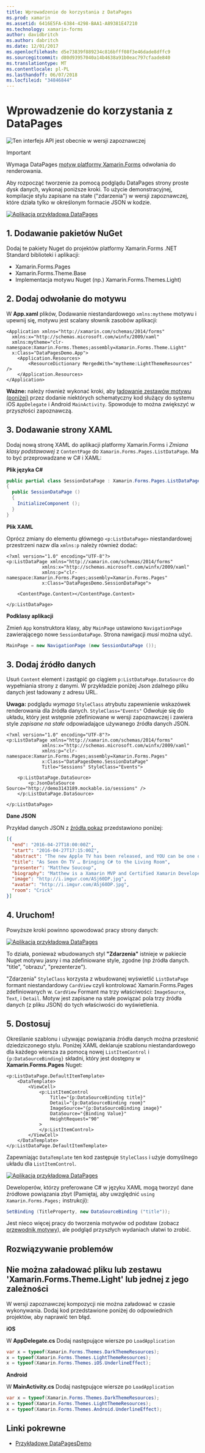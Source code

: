 ```yaml
---
title: Wprowadzenie do korzystania z DataPages
ms.prod: xamarin
ms.assetid: 6416E5FA-6384-4298-BAA1-A89381E47210
ms.technology: xamarin-forms
author: davidbritch
ms.author: dabritch
ms.date: 12/01/2017
ms.openlocfilehash: d5e73839f889234c816bfff08f3e46dade8dffc9
ms.sourcegitcommit: d80d93957040a14b4638a91b0eac797cfaade840
ms.translationtype: MT
ms.contentlocale: pl-PL
ms.lasthandoff: 06/07/2018
ms.locfileid: "34846844"
---
```

# <a name="getting-started-with-datapages"></a>Wprowadzenie do korzystania z DataPages

![](~/media/shared/preview.png "Ten interfejs API jest obecnie w wersji zapoznawczej")

> [!IMPORTANT]
> Wymaga DataPages [motyw platformy Xamarin.Forms](~/xamarin-forms/user-interface/themes/index.md) odwołania do renderowania.


Aby rozpocząć tworzenie za pomocą podglądu DataPages strony proste dysk danych, wykonaj poniższe kroki. To użycie demonstracyjnej, kompilacje stylu zapisane na stałe ("zdarzenia") w wersji zapoznawczej, które działa tylko w określonym formacie JSON w kodzie.

[![](get-started-images/demo-sml.png "Aplikacja przykładowa DataPages")](get-started-images/demo.png#lightbox "DataPages przykładowej aplikacji")

## <a name="1-add-nuget-packages"></a>1. Dodawanie pakietów NuGet

Dodaj te pakiety Nuget do projektów platformy Xamarin.Forms .NET Standard biblioteki i aplikacji:

* Xamarin.Forms.Pages
* Xamarin.Forms.Theme.Base
* Implementacja motywu Nuget (np.) Xamarin.Forms.Themes.Light)

## <a name="2-add-theme-reference"></a>2. Dodaj odwołanie do motywu

W **App.xaml** plików, Dodawanie niestandardowego `xmlns:mytheme` motywu i upewnij się, motywu jest scalany słownik zasobów aplikacji:

```xaml
<Application xmlns="http://xamarin.com/schemas/2014/forms"
  xmlns:x="http://schemas.microsoft.com/winfx/2009/xaml"
  xmlns:mytheme="clr-namespace:Xamarin.Forms.Themes;assembly=Xamarin.Forms.Theme.Light"
  x:Class="DataPagesDemo.App">
    <Application.Resources>
        <ResourceDictionary MergedWith="mytheme:LightThemeResources" />
    </Application.Resources>
</Application>
```

**Ważne:** należy również wykonać kroki, aby [ładowanie zestawów motywu (poniżej)](#loadtheme) przez dodanie niektórych schematyczny kod służący do systemu iOS `AppDelegate` i Android `MainActivity`. Spowoduje to można zwiększyć w przyszłości zapoznawczą.


## <a name="3-add-a-xaml-page"></a>3. Dodawanie strony XAML

Dodaj nową stronę XAML do aplikacji platformy Xamarin.Forms i *Zmiana klasy podstawowej* z `ContentPage` do `Xamarin.Forms.Pages.ListDataPage`. Ma to być przeprowadzane w C# i XAML:

**Plik języka C#**

```csharp
public partial class SessionDataPage : Xamarin.Forms.Pages.ListDataPage // was ContentPage
{
  public SessionDataPage ()
  {
    InitializeComponent ();
  }
}
```

**Plik XAML**

Oprócz zmiany do elementu głównego `<p:ListDataPage>` niestandardowej przestrzeni nazw dla `xmlns:p` należy również dodać:

```xaml
<?xml version="1.0" encoding="UTF-8"?>
<p:ListDataPage xmlns="http://xamarin.com/schemas/2014/forms"
             xmlns:x="http://schemas.microsoft.com/winfx/2009/xaml"
             xmlns:p="clr-namespace:Xamarin.Forms.Pages;assembly=Xamarin.Forms.Pages"
             x:Class="DataPagesDemo.SessionDataPage">

    <ContentPage.Content></ContentPage.Content>

</p:ListDataPage>
```

**Podklasy aplikacji**

Zmień `App` konstruktora klasy, aby `MainPage` ustawiono `NavigationPage` zawierającego nowe `SessionDataPage`. Strona nawigacji *musi* można użyć.

```csharp
MainPage = new NavigationPage (new SessionDataPage ());
```

## <a name="3-add-the-datasource"></a>3. Dodaj źródło danych

Usuń `Content` element i zastąpić go ciągiem `p:ListDataPage.DataSource` do wypełniania strony z danymi. W przykładzie poniżej Json zdalnego pliku danych jest ładowany z adresu URL.

**Uwaga:** podglądu *wymaga* `StyleClass` atrybutu zapewnienie wskazówek renderowania dla źródła danych. `StyleClass="Events"` Odwołuje się do układu, który jest wstępnie zdefiniowane w wersji zapoznawczej i zawiera style *zapisane na stałe* odpowiadające używanego źródła danych JSON.

```xaml
<?xml version="1.0" encoding="UTF-8"?>
<p:ListDataPage xmlns="http://xamarin.com/schemas/2014/forms"
             xmlns:x="http://schemas.microsoft.com/winfx/2009/xaml"
             xmlns:p="clr-namespace:Xamarin.Forms.Pages;assembly=Xamarin.Forms.Pages"
             x:Class="DataPagesDemo.SessionDataPage"
             Title="Sessions" StyleClass="Events">

    <p:ListDataPage.DataSource>
        <p:JsonDataSource Source="http://demo3143189.mockable.io/sessions" />
    </p:ListDataPage.DataSource>

</p:ListDataPage>
```

**Dane JSON**

Przykład danych JSON z [źródła pokaz](http://demo3143189.mockable.io/sessions) przedstawiono poniżej:

```json
[{
  "end": "2016-04-27T18:00:00Z",
  "start": "2016-04-27T17:15:00Z",
  "abstract": "The new Apple TV has been released, and YOU can be one of the first developers to write apps for it. To make things even better, you can build these apps in C#! This session will introduce the basics of how to create a tvOS app with Xamarin, including: differences between tvOS and iOS APIs, TV user interface best practices, responding to user input, as well as the capabilities and limitations of building apps for a television. Grab some popcorn—this is going to be good!",
  "title": "As Seen On TV … Bringing C# to the Living Room",
  "presenter": "Matthew Soucoup",
  "biography": "Matthew is a Xamarin MVP and Certified Xamarin Developer from Madison, WI. He founded his company Code Mill Technologies and started the Madison Mobile .Net Developers Group.  Matt regularly speaks on .Net and Xamarin development at user groups, code camps and conferences throughout the Midwest. Matt gardens hot peppers, rides bikes, and loves Wisconsin micro-brews and cheese.",
  "image": "http://i.imgur.com/ASj60DP.jpg",
  "avatar": "http://i.imgur.com/ASj60DP.jpg",
  "room": "Crick"
}]
```

## <a name="4-run"></a>4. Uruchom!

Powyższe kroki powinno spowodować pracy strony danych:

[![](get-started-images/demo-sml.png "Aplikacja przykładowa DataPages")](get-started-images/demo.png#lightbox "DataPages przykładowej aplikacji")

To działa, ponieważ wbudowanych styl **"Zdarzenia"** istnieje w pakiecie Nuget motywu jasny i ma zdefiniowane style, zgodne (np źródła danych. "title", "obrazu", "prezenterze").

"Zdarzenia" `StyleClass` korzysta z wbudowanej wyświetlić `ListDataPage` formant niestandardowy `CardView` czyli kontrolować Xamarin.Forms.Pages zdefiniowanych w. `CardView` Formant ma trzy właściwości: `ImageSource`, `Text`, i `Detail`. Motyw jest zapisane na stałe powiązać pola trzy źródła danych (z pliku JSON) do tych właściwości do wyświetlenia.

## <a name="5-customize"></a>5. Dostosuj

Określanie szablonu i używając powiązania źródła danych można przesłonić dziedziczonego stylu. Poniżej XAML deklaruje szablonu niestandardowego dla każdego wiersza za pomocą nowej `ListItemControl` i `{p:DataSourceBinding}` składni, który jest dostępny w **Xamarin.Forms.Pages** Nuget:

```xaml
<p:ListDataPage.DefaultItemTemplate>
    <DataTemplate>
        <ViewCell>
            <p:ListItemControl
                Title="{p:DataSourceBinding title}"
                Detail="{p:DataSourceBinding room}"
                ImageSource="{p:DataSourceBinding image}"
                DataSource="{Binding Value}"
                HeightRequest="90"
            >
            </p:ListItemControl>
        </ViewCell>
    </DataTemplate>
</p:ListDataPage.DefaultItemTemplate>
```

Zapewniając `DataTemplate` ten kod zastępuje `StyleClass` i użyje domyślnego układu dla `ListItemControl`.

[![](get-started-images/custom-sml.png "Aplikacja przykładowa DataPages")](get-started-images/custom.png#lightbox "DataPages przykładowej aplikacji")

Deweloperów, którzy preferowane C# w języku XAML mogą tworzyć dane źródłowe powiązania zbyt (Pamiętaj, aby uwzględnić `using Xamarin.Forms.Pages;` instrukcji):

```csharp
SetBinding (TitleProperty, new DataSourceBinding ("title"));
```


Jest nieco więcej pracy do tworzenia motywów od podstaw (zobacz [przewodnik motywy](~/xamarin-forms/user-interface/themes/index.md)), ale podgląd przyszłych wydaniach ułatwi to zrobić.


## <a name="troubleshooting"></a>Rozwiązywanie problemów

<a name="loadtheme" />

## <a name="could-not-load-file-or-assembly-xamarinformsthemelight-or-one-of-its-dependencies"></a>Nie można załadować pliku lub zestawu 'Xamarin.Forms.Theme.Light' lub jednej z jego zależności

W wersji zapoznawczej kompozycji nie można załadować w czasie wykonywania. Dodaj kod przedstawione poniżej do odpowiednich projektów, aby naprawić ten błąd.

**iOS**

W **AppDelegate.cs** Dodaj następujące wiersze po `LoadApplication`

```csharp
var x = typeof(Xamarin.Forms.Themes.DarkThemeResources);
x = typeof(Xamarin.Forms.Themes.LightThemeResources);
x = typeof(Xamarin.Forms.Themes.iOS.UnderlineEffect);
```

**Android**

W **MainActivity.cs** Dodaj następujące wiersze po `LoadApplication`

```csharp
var x = typeof(Xamarin.Forms.Themes.DarkThemeResources);
x = typeof(Xamarin.Forms.Themes.LightThemeResources);
x = typeof(Xamarin.Forms.Themes.Android.UnderlineEffect);
```



## <a name="related-links"></a>Linki pokrewne

- [Przykładowe DataPagesDemo](https://github.com/xamarin/xamarin-forms-samples/tree/master/Pages/DataPagesDemo)
